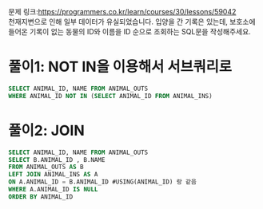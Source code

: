 문제 링크:https://programmers.co.kr/learn/courses/30/lessons/59042  
천재지변으로 인해 일부 데이터가 유실되었습니다. 입양을 간 기록은 있는데, 보호소에 들어온 기록이 없는 동물의 ID와 이름을 ID 순으로 조회하는 SQL문을 작성해주세요.  

# 풀이1: NOT IN을 이용해서 서브쿼리로
```sql
SELECT ANIMAL_ID, NAME FROM ANIMAL_OUTS
WHERE ANIMAL_ID NOT IN (SELECT ANIMAL_ID FROM ANIMAL_INS)
```

# 풀이2: JOIN
```sql
SELECT ANIMAL_ID, NAME FROM ANIMAL_OUTS
SELECT B.ANIMAL_ID , B.NAME
FROM ANIMAL_OUTS AS B
LEFT JOIN ANIMAL_INS AS A
ON A.ANIMAL_ID = B.ANIMAL_ID #USING(ANIMAL_ID) 랑 같음
WHERE A.ANIMAL_ID IS NULL
ORDER BY ANIMAL_ID
```
